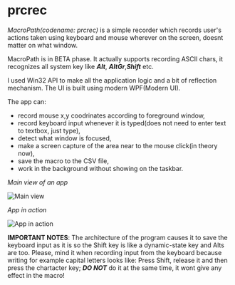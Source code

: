 # prcrec
_MacroPath(codename: prcrec)_ is a simple recorder which records user's actions taken using keyboard and mouse wherever 
on the screen, doesnt matter on what window. 

MacroPath is in BETA phase. It actually supports recording ASCII chars, it recognizes all system key like **_Alt_**, **_AltGr_**,**_Shift_** etc.

I used Win32 API to make all the application logic and a bit of reflection mechanism. The UI is built using modern WPF(Modern UI). 

The app can:
* record mouse x,y coodrinates according to foreground window,
* record keyboard input whenever it is typed(does not need to enter text to textbox, just type),
* detect what window is focused,
* make a screen capture of the area near to the mouse click(in theory now),
* save the macro to the CSV file,
* work in the background without showing on the taskbar.

_Main view of an app_

![Main view](https://github.com/Obsidiam/prcrec/blob/master/Screenshot_2017-07-29_14-46-07.png)

_App in action_

![App in action](https://github.com/Obsidiam/prcrec/blob/master/VirtualBox_Win10_29_07_2017_14_46_47.png)

**IMPORTANT NOTES**:
The architecture of the program causes it to save the keyboard input as it is so the Shift key is like a dynamic-state key and Alts are too.
Please, mind it when recording input from the keyboard because writing for example capital letters looks like:
Press Shift, release it and then press the chartacter key; **_DO NOT_** do it at the same time, it wont give any effect in the macro!



